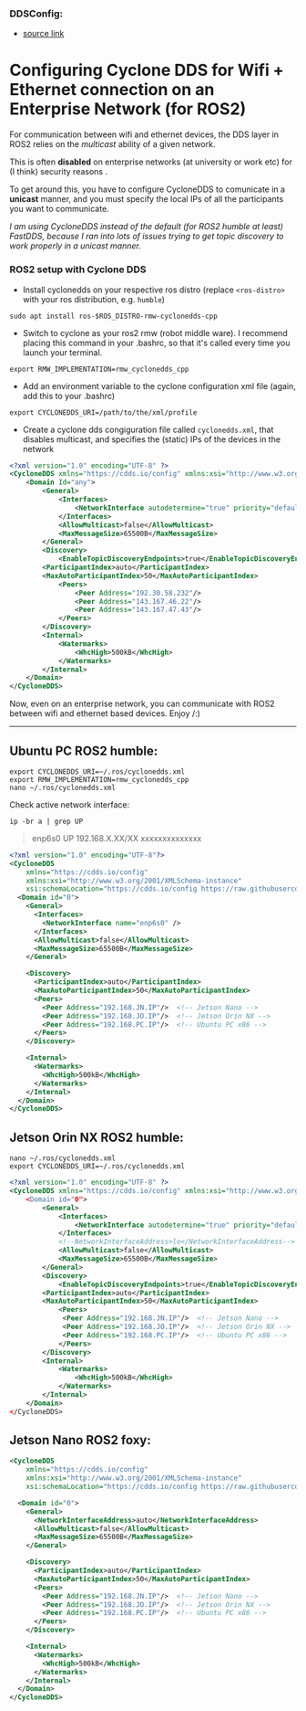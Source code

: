 
### DDSConfig:

- [source link](https://gist.github.com/robosam2003/d5fcfaf4bfd55298d86c1460cb7fc60c)<br/>


# Configuring Cyclone DDS for Wifi + Ethernet connection on an Enterprise Network (for ROS2)

For communication between wifi and ethernet devices, the DDS layer in ROS2 relies on the _multicast_ ability of a given network. 

This is often **disabled** on enterprise networks (at university or work etc) for (I think) security reasons .

To get around this, you have to configure CycloneDDS to comunicate in a **unicast**  manner, and you must specify the local IPs
of all the participants you want to communicate.

_I am using CycloneDDS instead of the default (for ROS2 humble at least) FastDDS, because I ran into lots of issues trying to get topic 
discovery to work properly in a unicast manner._

### ROS2 setup with Cyclone DDS
- Install cyclonedds on your respective ros distro (replace `<ros-distro>` with your ros distribution, e.g. `humble`)
```
sudo apt install ros-$ROS_DISTRO-rmw-cyclonedds-cpp
```
- Switch to cyclone as your ros2 rmw (robot middle ware). I recommend placing this command in your .bashrc, so that it's called every 
time you launch your terminal.
```
export RMW_IMPLEMENTATION=rmw_cyclonedds_cpp
```
- Add an environment variable to the cyclone configuration xml file (again, add this to your .bashrc)
```
export CYCLONEDDS_URI=/path/to/the/xml/profile
```
- Create a cyclone dds congiguration file called `cyclonedds.xml`, that disables multicast, and specifies the (static) IPs of the
devices in the network
```xml
<?xml version="1.0" encoding="UTF-8" ?>
<CycloneDDS xmlns="https://cdds.io/config" xmlns:xsi="http://www.w3.org/2001/XMLSchema-instance" xsi:schemaLocation="https://cdds.io/config https://raw.githubusercontent.com/eclipse-cyclonedds/cyclonedds/master/etc/cyclonedds.xsd">
    <Domain Id="any">
        <General>
            <Interfaces>
                <NetworkInterface autodetermine="true" priority="default" />
            </Interfaces>
            <AllowMulticast>false</AllowMulticast>
            <MaxMessageSize>65500B</MaxMessageSize>
        </General>
        <Discovery>
            <EnableTopicDiscoveryEndpoints>true</EnableTopicDiscoveryEndpoints>
        <ParticipantIndex>auto</ParticipantIndex>
        <MaxAutoParticipantIndex>50</MaxAutoParticipantIndex>
            <Peers>
                <Peer Address="192.30.58.232"/>
                <Peer Address="143.167.46.22"/>
                <Peer Address="143.167.47.43"/>
            </Peers>
        </Discovery>
        <Internal>
            <Watermarks>
                <WhcHigh>500kB</WhcHigh>
            </Watermarks>
        </Internal>
    </Domain>
</CycloneDDS>
```

Now, even on an enterprise network, you can communicate with ROS2 between wifi and ethernet based devices. Enjoy /:) 

_____________


## Ubuntu PC ROS2 humble:



```
export CYCLONEDDS_URI=~/.ros/cyclonedds.xml
export RMW_IMPLEMENTATION=rmw_cyclonedds_cpp
nano ~/.ros/cyclonedds.xml
```

Check active network interface:
```
ip -br a | grep UP
```

> enp6s0           UP             192.168.X.XX/XX xxxxxxxxxxxxxx


```xml
<?xml version="1.0" encoding="UTF-8"?>
<CycloneDDS
    xmlns="https://cdds.io/config"
    xmlns:xsi="http://www.w3.org/2001/XMLSchema-instance"
    xsi:schemaLocation="https://cdds.io/config https://raw.githubusercontent.com/eclipse-cyclonedds/cyclonedds/master/etc/cyclonedds.xsd">
  <Domain id="0">
    <General>
      <Interfaces>
        <NetworkInterface name="enp6s0" />
      </Interfaces>
      <AllowMulticast>false</AllowMulticast>
      <MaxMessageSize>65500B</MaxMessageSize>
    </General>

    <Discovery>
      <ParticipantIndex>auto</ParticipantIndex>
      <MaxAutoParticipantIndex>50</MaxAutoParticipantIndex>
      <Peers>
        <Peer Address="192.168.JN.IP"/>  <!-- Jetson Nano -->
        <Peer Address="192.168.JO.IP"/>  <!-- Jetson Orin NX -->
        <Peer Address="192.168.PC.IP"/>  <!-- Ubuntu PC x86 -->
      </Peers>
    </Discovery>

    <Internal>
      <Watermarks>
        <WhcHigh>500kB</WhcHigh>
      </Watermarks>
    </Internal>
  </Domain>
</CycloneDDS>
```

## Jetson Orin NX ROS2 humble:
```
nano ~/.ros/cyclonedds.xml
export CYCLONEDDS_URI=~/.ros/cyclonedds.xml
```

```xml
<?xml version="1.0" encoding="UTF-8" ?>
<CycloneDDS xmlns="https://cdds.io/config" xmlns:xsi="http://www.w3.org/2001/XMLSchema-instance" xsi:schemaLocation="https://cdds.i>
    <Domain id="0">
        <General>
            <Interfaces>
                <NetworkInterface autodetermine="true" priority="default" />
            </Interfaces>
            <!--NetworkInterfaceAddress>lo</NetworkInterfaceAddress-->
            <AllowMulticast>false</AllowMulticast>
            <MaxMessageSize>65500B</MaxMessageSize>
        </General>
        <Discovery>
            <EnableTopicDiscoveryEndpoints>true</EnableTopicDiscoveryEndpoints>
        <ParticipantIndex>auto</ParticipantIndex>
        <MaxAutoParticipantIndex>50</MaxAutoParticipantIndex>
            <Peers>
             <Peer Address="192.168.JN.IP"/>  <!-- Jetson Nano -->
             <Peer Address="192.168.JO.IP"/>  <!-- Jetson Orin NX -->
             <Peer Address="192.168.PC.IP"/>  <!-- Ubuntu PC x86 -->
            </Peers>
        </Discovery>
        <Internal>
            <Watermarks>
                <WhcHigh>500kB</WhcHigh>
            </Watermarks>
        </Internal>
    </Domain>
</CycloneDDS>
```

## Jetson Nano ROS2 foxy:
```xml
<CycloneDDS
    xmlns="https://cdds.io/config"
    xmlns:xsi="http://www.w3.org/2001/XMLSchema-instance"
    xsi:schemaLocation="https://cdds.io/config https://raw.githubusercontent.com/eclipse-cyclonedds/cyclonedds/master/etc/cyclonedds.xsd">

  <Domain id="0">
    <General>
      <NetworkInterfaceAddress>auto</NetworkInterfaceAddress>
      <AllowMulticast>false</AllowMulticast>
      <MaxMessageSize>65500B</MaxMessageSize>
    </General>

    <Discovery>
      <ParticipantIndex>auto</ParticipantIndex>
      <MaxAutoParticipantIndex>50</MaxAutoParticipantIndex>
      <Peers>
        <Peer Address="192.168.JN.IP"/>  <!-- Jetson Nano -->
        <Peer Address="192.168.JO.IP"/>  <!-- Jetson Orin NX -->
        <Peer Address="192.168.PC.IP"/>  <!-- Ubuntu PC x86 -->
      </Peers>
    </Discovery>

    <Internal>
      <Watermarks>
        <WhcHigh>500kB</WhcHigh>
      </Watermarks>
    </Internal>
  </Domain>
</CycloneDDS>

```


